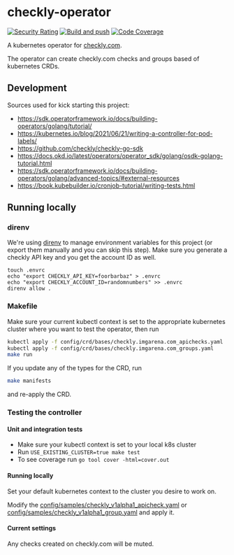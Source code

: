 # checkly-operator

[![Security Rating](https://sonarcloud.io/api/project_badges/measure?project=IMGARENA_checkly-operator&metric=security_rating)](https://sonarcloud.io/summary/new_code?id=IMGARENA_checkly-operator) [![Build and push](https://github.com/IMGARENA/checkly-operator/actions/workflows/main-merge.yaml/badge.svg)](https://github.com/IMGARENA/checkly-operator/actions/workflows/main-merge.yaml) [![Code Coverage](https://sonarcloud.io/api/project_badges/measure?project=IMGARENA_checkly-operator&metric=coverage)](https://sonarcloud.io/summary/new_code?id=IMGARENA_checkly-operator)

A kubernetes operator for [checkly.com](https://checkly.com).

The operator can create checkly.com checks and groups based of kubernetes CRDs.

## Development

Sources used for kick starting this project:
* https://sdk.operatorframework.io/docs/building-operators/golang/tutorial/
* https://kubernetes.io/blog/2021/06/21/writing-a-controller-for-pod-labels/
* https://github.com/checkly/checkly-go-sdk
* https://docs.okd.io/latest/operators/operator_sdk/golang/osdk-golang-tutorial.html
* https://sdk.operatorframework.io/docs/building-operators/golang/advanced-topics/#external-resources
* https://book.kubebuilder.io/cronjob-tutorial/writing-tests.html

## Running locally

### direnv

We're using [direnv](https://direnv.net/) to manage environment variables for this project (or export them manually and you can skip this step). Make sure you generate a checkly API key and you get the account ID as well.

```
touch .envrc
echo "export CHECKLY_API_KEY=foorbarbaz" > .envrc
echo "export CHECKLY_ACCOUNT_ID=randomnumbers" >> .envrc
direnv allow .
```

### Makefile

Make sure your current kubectl context is set to the appropriate kubernetes cluster where you want to test the operator, then run

```bash
kubectl apply -f config/crd/bases/checkly.imgarena.com_apichecks.yaml
kubectl apply -f config/crd/bases/checkly.imgarena.com_groups.yaml
make run
```

If you update any of the types for the CRD, run
```bash
make manifests
```
and re-apply the CRD.

### Testing the controller

#### Unit and integration tests
* Make sure your kubectl context is set to your local k8s cluster
* Run `USE_EXISTING_CLUSTER=true make test`
* To see coverage run `go tool cover -html=cover.out`

#### Running locally
Set your default kubernetes context to the cluster you desire to work on.

Modify the [config/samples/checkly_v1alpha1_apicheck.yaml](config/samples/checkly_v1alpha1_apicheck.yaml) or [config/samples/checkly_v1alpha1_group.yaml](config/samples/checkly_v1alpha1_group.yaml) and apply it.

#### Current settings

Any checks created on checkly.com will be muted.
